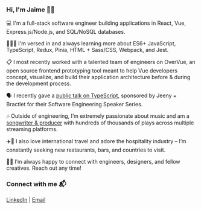 ### Hi, I'm Jaime 👋🏽

💻 I'm a full-stack software engineer building applications in React, Vue, Express.js/Node.js, and SQL/NoSQL databases.

👨🏽‍💻 I'm versed in and always learning more about ES6+ JavaScript, TypeScript, Redux, Pinia, HTML + Sass/CSS, Webpack, and Jest.

📋 I most recently worked with a talented team of engineers on OverVue, an open source frontend prototyping tool meant to help Vue developers concept, visualize, and build their application architecture before & during the development process.

🗣️ I recently gave a [public talk on TypeScript](https://www.youtube.com/watch?v=YFhO8jRY6O0&ab_channel=JaimedeVenecia), sponsored by Jeeny + Bractlet for their Software Engineering Speaker Series.

🎶 Outside of engineering, I’m extremely passionate about music and am a [songwriter & producer](https://soundcloud.com/jdvplus) with hundreds of thousands of plays across multiple streaming platforms.

✈️🍱 I also love international travel and adore the hospitality industry – I’m constantly seeking new restaurants, bars, and countries to visit.

🤝🏽 I’m always happy to connect with engineers, designers, and fellow creatives. Reach out any time!

### Connect with me 📬

[LinkedIn](https://www.linkedin.com/in/jaime-dv/) | [Email](mailto:deveneciaj@gmail.com)
